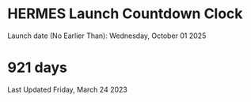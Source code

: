 # HERMES Launch Countdown Clock

Launch date (No Earlier Than): Wednesday, October 01 2025
# 921 days

Last Updated Friday, March 24 2023